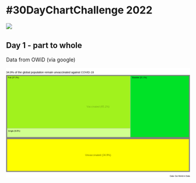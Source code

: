 
# #30DayChartChallenge 2022

![](https://github.com/30DayChartChallenge/Edition2022/raw/main/img/banner.png)

## Day 1 - part to whole

Data from OWiD (via google)

![](01_part_to_whole.png)
